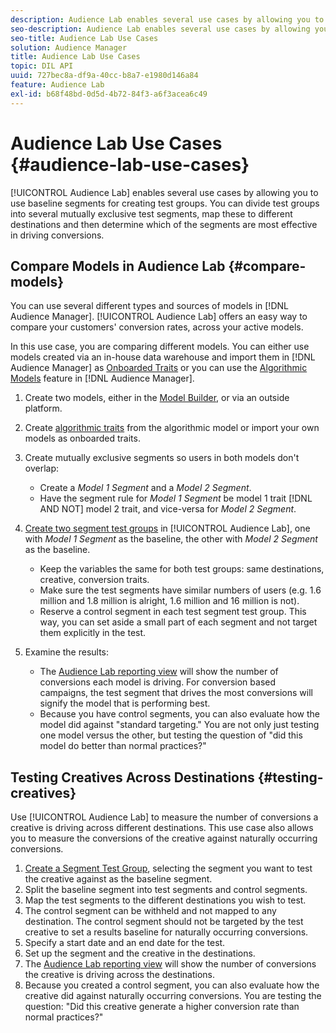 ```yaml
---
description: Audience Lab enables several use cases by allowing you to use baseline segments for creating test groups. You can divide test groups into several mutually exclusive test segments, map these to different destinations and then determine which of the segments are most effective in driving conversions.
seo-description: Audience Lab enables several use cases by allowing you to use baseline segments for creating test groups. You can divide test groups into several mutually exclusive test segments, map these to different destinations and then determine which of the segments are most effective in driving conversions.
seo-title: Audience Lab Use Cases
solution: Audience Manager
title: Audience Lab Use Cases
topic: DIL API
uuid: 727bec8a-df9a-40cc-b8a7-e1980d146a84
feature: Audience Lab
exl-id: b68f48bd-0d5d-4b72-84f3-a6f3acea6c49
---
```

# Audience Lab Use Cases {#audience-lab-use-cases}

[!UICONTROL Audience Lab] enables several use cases by allowing you to use baseline segments for creating test groups. You can divide test groups into several mutually exclusive test segments, map these to different destinations and then determine which of the segments are most effective in driving conversions.

## Compare Models in Audience Lab {#compare-models}

You can use several different types and sources of models in [!DNL Audience Manager]. [!UICONTROL Audience Lab] offers an easy way to compare your customers' conversion rates, across your active models.

<!-- audience-lab-compare-models.xml -->

In this use case, you are comparing different models. You can either use models created via an in-house data warehouse and import them in [!DNL Audience Manager] as [Onboarded Traits](../../features/traits/create-onboarded-rule-based-traits.md#create-rules-based-or-onboarded-traits) or you can use the [Algorithmic Models](../../features/algorithmic-models/understanding-models.md) feature in [!DNL Audience Manager].

1. Create two models, either in the [Model Builder](../../features/algorithmic-models/create-model.md), or via an outside platform.
1. Create [algorithmic traits](../../features/traits/create-algorithmic-traits.md) from the algorithmic model or import your own models as onboarded traits.
1. Create mutually exclusive segments so users in both models don't overlap:

    * Create a *Model 1 Segment* and a *Model 2 Segment*.
    * Have the segment rule for *Model 1 Segment* be model 1 trait [!DNL AND NOT] model 2 trait, and vice-versa for *Model 2 Segment*.

1. [Create two segment test groups](../../features/audience-lab/audience-lab-manage-test-groups.md#create-test-groups) in [!UICONTROL Audience Lab], one with *Model 1 Segment* as the baseline, the other with *Model 2 Segment* as the baseline.

    * Keep the variables the same for both test groups: same destinations, creative, conversion traits.
    * Make sure the test segments have similar numbers of users (e.g. 1.6 million and 1.8 million is alright, 1.6 million and 16 million is not).
    * Reserve a control segment in each test segment test group. This way, you can set aside a small part of each segment and not target them explicitly in the test.

1. Examine the results:

    * The [Audience Lab reporting view](../../features/audience-lab/audience-lab-reporting-view.md) will show the number of conversions each model is driving. For conversion based campaigns, the test segment that drives the most conversions will signify the model that is performing best.
    * Because you have control segments, you can also evaluate how the model did against "standard targeting." You are not only just testing one model versus the other, but testing the question of "did this model do better than normal practices?"

## Testing Creatives Across Destinations {#testing-creatives}

<!-- audience-lab-creatives-across-destinations.xml -->

Use [!UICONTROL Audience Lab] to measure the number of conversions a creative is driving across different destinations. This use case also allows you to measure the conversions of the creative against naturally occurring conversions.

1. [Create a Segment Test Group](../../features/audience-lab/audience-lab-manage-test-groups.md#create-test-groups), selecting the segment you want to test the creative against as the baseline segment.
1. Split the baseline segment into test segments and control segments.
1. Map the test segments to the different destinations you wish to test.
1. The control segment can be withheld and not mapped to any destination. The control segment should not be targeted by the test creative to set a results baseline for naturally occurring conversions.
1. Specify a start date and an end date for the test.
1. Set up the segment and the creative in the destinations.
1. The [Audience Lab reporting view](../../features/audience-lab/audience-lab-reporting-view.md) will show the number of conversions the creative is driving across the destinations.
1. Because you created a control segment, you can also evaluate how the creative did against naturally occurring conversions. You are testing the question: "Did this creative generate a higher conversion rate than normal practices?"
